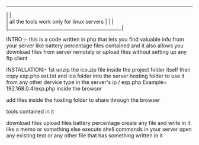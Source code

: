 
_________________________________________________
|                                                |                             
|     all the tools work only for linux servers  |
|                                                |
|________________________________________________|

INTRO :-
this is a code written in php that lets you find valuable info from your server like battery percentage files contained and it 
also allows you download files from server remotely or upload files without setting up any ftp client


INSTALLATION:-
1st unzip the ico.zip file inside the project folder itself
then copy exp.php ext.txt and ico folder into the server hosting folder
to use it from any other dervice  type in the server's ip
 / exp.php    Example= 192.168.0.4/exp.php inside the browser 
 
 add files inside the hosting folder to share through the browser
 
 
 tools contained in it
 
 download files 
 upload files 
 battery percentage 
 create any file and write in it like a memo or something else
 execute shell commands in your server 
 open any existing text or any other file that has something written in it
